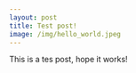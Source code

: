 ```yaml
---
layout: post
title: Test post!
image: /img/hello_world.jpeg
---
```


This is a tes post, hope it works!
